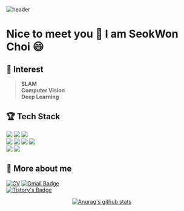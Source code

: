 ![header](https://capsule-render.vercel.app/api?type=waving&&color=random&height=80&section=header&fontSize=90) 
# Nice to meet you 👋 I am SeokWon Choi  😄

## 🌱 Interest
 > **SLAM**  
 > **Computer Vision**  
 > **Deep Learning**  
 
## :trophy: Tech Stack
<img src="https://img.shields.io/badge/C++-00599C?style=flat-square&logo=C%2B%2B&logoColor=white"/></a>
<img src="https://img.shields.io/badge/C-A8B9CC?style=flat-square&logo=C&logoColor=white"/></a>
<img src="https://img.shields.io/badge/Python-3766AB?style=flat-square&logo=Python&logoColor=white"/></a>  
<img src="https://img.shields.io/badge/ROS1-22314E?style=flat-square&logo=ROS&logoColor=white"/></a>
<img src="https://img.shields.io/badge/PyTorch-EE4C2C?style=flat-square&logo=PyTorch&logoColor=white"/></a>
<img src="https://img.shields.io/badge/TensorFlow-FF6F00?style=flat-square&logo=TensorFlow&logoColor=white"/></a>
<img src="https://img.shields.io/badge/OpenCV-5C3EE8?style=flat-square&logo=OpenCV&logoColor=white"/></a>  
<img src="https://img.shields.io/badge/Ubuntu-E95420?style=flat-square&logo=Ubuntu&logoColor=white"/></a>
<img src="https://img.shields.io/badge/Window-0078D6?style=flat-square&logo=Windows&logoColor=white"/></a>

<div align=left>  
 
## :pushpin: More about me

[![CV](http://img.shields.io/badge/-CV-black?style=flat-square&logo=github&link=https://davinci-ai.tistory.com/)](https://github.com/csw609/SeokWonChoi_CV/blob/main/2022-02-25-csw.pdf) 
[![Gmail Badge](https://img.shields.io/badge/Gmail-d14836?style=flat-square&logo=Gmail&logoColor=white&link=mailto:csw2883@gmail.com)](mailto:csw2883@gmail.com)  
[![Tistory's Badge](https://github-readme-tistory-card.vercel.app/api/badge?style=flat-square&name=Blog&theme=blue)](https://csw609.tistory.com/) 
</div>  
  
 <div align=center>

 
 
[![Anurag's github stats](https://github-readme-stats.vercel.app/api?username=csw609)](https://github.com/anuraghazra/github-readme-stats)

</div>
